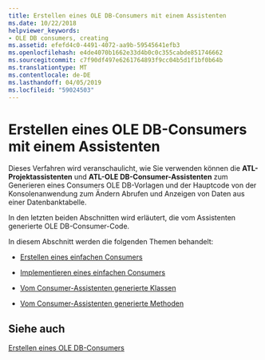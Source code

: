 ```yaml
---
title: Erstellen eines OLE DB-Consumers mit einem Assistenten
ms.date: 10/22/2018
helpviewer_keywords:
- OLE DB consumers, creating
ms.assetid: efefd4c0-4491-4072-aa9b-59545641efb3
ms.openlocfilehash: e4de4070b1662e33d4b0c0c355cabde851746662
ms.sourcegitcommit: c7f90df497e6261764893f9cc04b5d1f1bf0b64b
ms.translationtype: MT
ms.contentlocale: de-DE
ms.lasthandoff: 04/05/2019
ms.locfileid: "59024503"
---
```

# <a name="creating-an-ole-db-consumer-using-a-wizard"></a>Erstellen eines OLE DB-Consumers mit einem Assistenten

Dieses Verfahren wird veranschaulicht, wie Sie verwenden können die **ATL-Projektassistenten** und **ATL-OLE DB-Consumer-Assistenten** zum Generieren eines Consumers OLE DB-Vorlagen und der Hauptcode von der Konsolenanwendung zum Ändern Abrufen und Anzeigen von Daten aus einer Datenbanktabelle.

In den letzten beiden Abschnitten wird erläutert, die vom Assistenten generierte OLE DB-Consumer-Code.

In diesem Abschnitt werden die folgenden Themen behandelt:

- [Erstellen eines einfachen Consumers](../../data/oledb/creating-a-simple-consumer.md)

- [Implementieren eines einfachen Consumers](../../data/oledb/implementing-a-simple-consumer.md)

- [Vom Consumer-Assistenten generierte Klassen](../../data/oledb/consumer-wizard-generated-classes.md)

- [Vom Consumer-Assistenten generierte Methoden](../../data/oledb/consumer-wizard-generated-methods.md)

## <a name="see-also"></a>Siehe auch

[Erstellen eines OLE DB-Consumers](../../data/oledb/creating-an-ole-db-consumer.md)
